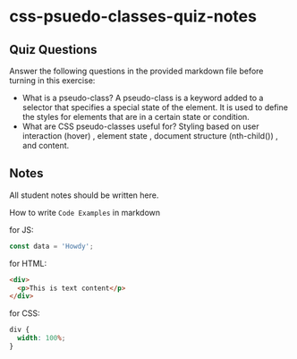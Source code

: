# css-psuedo-classes-quiz-notes

## Quiz Questions

Answer the following questions in the provided markdown file before turning in this exercise:

- What is a pseudo-class?
  A pseudo-class is a keyword added to a selector that specifies a special state of the element. It is used to define the styles for elements that are in a certain state or condition.
- What are CSS pseudo-classes useful for?
  Styling based on user interaction (hover) , element state , document structure (nth-child()) , and content.

## Notes

All student notes should be written here.

How to write `Code Examples` in markdown

for JS:

```javascript
const data = 'Howdy';
```

for HTML:

```html
<div>
  <p>This is text content</p>
</div>
```

for CSS:

```css
div {
  width: 100%;
}
```

